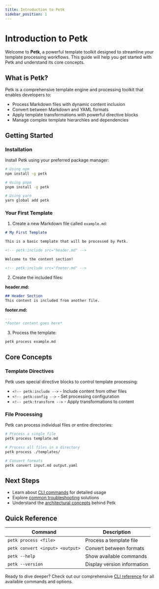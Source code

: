 ```yaml
---
title: Introduction to Petk
sidebar_position: 1
---
```


# Introduction to Petk

Welcome to **Petk**, a powerful template toolkit designed to streamline your template processing workflows. This guide will help you get started with Petk and understand its core concepts.

## What is Petk?

Petk is a comprehensive template engine and processing toolkit that enables developers to:

- Process Markdown files with dynamic content inclusion
- Convert between Markdown and YAML formats
- Apply template transformations with powerful directive blocks
- Manage complex template hierarchies and dependencies

## Getting Started

### Installation

Install Petk using your preferred package manager:

```bash
# Using npm
npm install -g petk

# Using pnpm
pnpm install -g petk

# Using yarn
yarn global add petk
```

### Your First Template

1. Create a new Markdown file called `example.md`:

```markdown
# My First Template

This is a basic template that will be processed by Petk.

<!-- petk:include src="header.md" -->

Welcome to the content section!

<!-- petk:include src="footer.md" -->
```

2. Create the included files:

**header.md:**
```markdown
## Header Section
This content is included from another file.
```

**footer.md:**
```markdown
---
*Footer content goes here*
```

3. Process the template:

```bash
petk process example.md
```

## Core Concepts

### Template Directives

Petk uses special directive blocks to control template processing:

- `<!-- petk:include -->` - Include content from other files
- `<!-- petk:config -->` - Set processing configuration
- `<!-- petk:transform -->` - Apply transformations to content

### File Processing

Petk can process individual files or entire directories:

```bash
# Process a single file
petk process template.md

# Process all files in a directory
petk process ./templates/

# Convert formats
petk convert input.md output.yaml
```

## Next Steps

- Learn about [CLI commands](../reference/cli) for detailed usage
- Explore [common troubleshooting](../problems/common-issues) solutions
- Understand the [architectural concepts](../explanation/) behind Petk

## Quick Reference

| Command | Description |
|---------|-------------|
| `petk process <file>` | Process a template file |
| `petk convert <input> <output>` | Convert between formats |
| `petk --help` | Show available commands |
| `petk --version` | Display version information |

Ready to dive deeper? Check out our comprehensive [CLI reference](../reference/cli) for all available commands and options.